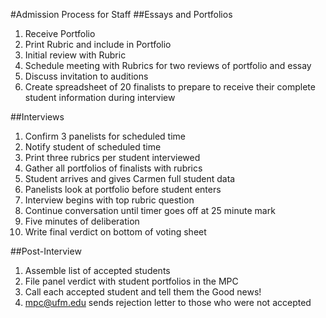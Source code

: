 #Admission Process for Staff
##Essays and Portfolios
1. Receive Portfolio
2. Print Rubric and include in Portfolio
3. Initial review with Rubric
4. Schedule meeting with Rubrics for two reviews of portfolio and essay
5. Discuss invitation to auditions
6. Create spreadsheet of 20 finalists to prepare to receive their complete student information during interview

##Interviews
1. Confirm 3 panelists for scheduled time
2. Notify student of scheduled time
3. Print three rubrics per student interviewed
4. Gather all portfolios of finalists with rubrics
5. Student arrives and gives Carmen full student data
6. Panelists look at portfolio before student enters
7. Interview begins with top rubric question
8. Continue conversation until timer goes off at 25 minute mark
9. Five minutes of deliberation
10. Write final verdict on bottom of voting sheet

##Post-Interview
1. Assemble list of accepted students
2. File panel verdict with student portfolios in the MPC
3. Call each accepted student and tell them the Good news!
4. mpc@ufm.edu sends rejection letter to those who were not accepted
